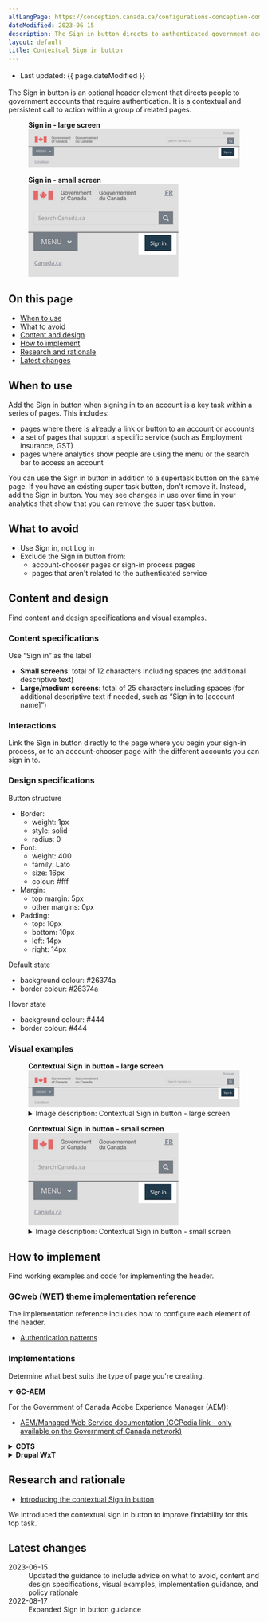 ```yaml
---
altLangPage: https://conception.canada.ca/configurations-conception-communes/connexion-contextuel.html
dateModified: 2023-06-15
description: The Sign in button directs to authenticated government accounts. It's a persistent call to action in a group of related pages.
layout: default
title: Contextual Sign in button
---
```

<div class="row">
	<div class="col-md-12 pull-left">
		<ul class="list-inline small mrgn-bttm-sm" style="line-height:1.65em" id="list-inline-desktop-only">
			<li class="mrgn-rght-lg">Last updated: {{ page.dateModified }}</li>
		</ul>
	</div>
</div>
<p>The Sign in button is an optional header element that directs people to government accounts that require authentication. It is a contextual and persistent call to action within a group of related pages.</p>
<div class="pattern-demo">
  <figure class="mrgn-bttm-lg">
    <figcaption><b>Sign in - large screen</b></figcaption>
    <img src="../../images/01-sign-in-desktop-en.png" class="img-responsive brdr" alt="Sign in header for large screens">
  </figure>
  <figure class="mrgn-bttm-lg">
    <figcaption><b>Sign in - small screen</b></figcaption>
    <img src="../../images/01-sign-in-mobile-en.png" class="img-responsive brdr" alt="Sign in header for small screens">
  </figure>
</div>
<section>
	<h2>On this page</h2>
	<ul>
		<li><a href="#when">When to use</a></li>
		<li><a href="#avoid">What to avoid</a></li>
		<li><a href="#content">Content and design</a></li>
		<li><a href="#how">How to implement</a></li>
		<li><a href="#research">Research and rationale</a></li>
		<li><a href="#latest">Latest changes</a></li>
	</ul>
</section>
<section>
	<h2 id="when">When to use</h2>
	<p>Add the Sign in button when signing in to an account is a key task within a series of pages. This includes:</p>
	<ul>
		<li>pages where there is already a link or button to an account or accounts</li>
		<li>a set of pages that support a specific service (such as Employment insurance, GST)</li>
		<li>pages where analytics show people are using the menu or the search bar to access an account</li>
	</ul>
	<p>You can use the Sign in button in addition to a supertask button on the same page. If you have an existing super task button, don't remove it. Instead, add the Sign in button. You may see changes in use over time in your analytics that show that you can remove the super task button.</p>
</section>
<section>
	<h2 id="avoid">What to avoid</h2>
	<ul>
		<li>Use Sign in, not Log in</li>
		<li>Exclude the Sign in button from:
			<ul>
				<li>account-chooser pages or sign-in process pages</li>
				<li>pages that aren't related to the authenticated service</li>
			</ul>
		</li>
	</ul>
</section>
<section>
	<h2 id="content">Content and design</h2>
	<p>Find content and design specifications and visual examples.</p>
	<h3>Content specifications</h3>
	<p>Use “Sign in” as the label</p>
  <ul>
    <li><b>Small screens</b>: total of 12 characters including spaces (no additional descriptive text)</li>
    <li><b>Large/medium screens</b>: total of 25 characters including spaces (for additional descriptive text if needed, such as “Sign in to [account name]”)</li>
  </ul>
</section>
<section>
	<h3>Interactions</h3>
	<p>Link the Sign in button directly to the page where you begin your sign-in process, or to an account-chooser page with the different accounts you can sign in to.</p>
	<h3>Design specifications</h3>
	<p>Button structure</p>
	<ul>
		<li>Border:
			<ul>
				<li>weight: 1px</li>
				<li>style: solid</li>
				<li>radius: 0</li>
			</ul>
		</li>
		<li>Font:
			<ul>
				<li>weight: 400</li>
				<li>family: Lato</li>
				<li>size: 16px</li>
				<li>colour: #fff</li>
			</ul>
		</li>
		<li>Margin:
			<ul>
				<li>top margin: 5px</li>
				<li>other margins: 0px</li>
			</ul>
		</li>
		<li>Padding:
			<ul>
				<li>top: 10px</li>
				<li>bottom: 10px</li>
				<li>left: 14px</li>
				<li>right: 14px</li>
			</ul>
		</li>
	</ul>
	<p>Default state</p>
	<ul>
		<li>background colour: #26374a</li>
		<li>border colour: #26374a</li>
	</ul>
	<p>Hover state</p>
	<ul>
		<li>background colour: #444</li>
		<li>border colour: #444</li>
	</ul>
	<h3> Visual examples</h3>
	<div class="pattern-demo mrgn-tp-lg">
		<figure>
			<figcaption><b>Contextual Sign in button - large screen</b></figcaption>
			<img src="../../images/01-sign-in-desktop-en.png" class="img-responsive brdr" alt="Sign in header for large screens">
			<details class="mrgn-tp-md">
				<summary class="wb-toggle small" data-toggle="{&quot;print&quot;:&quot;on&quot;}">Image description: Contextual Sign in button - large screen</summary>
				<p class="mrgn-tp-lg">Standard header of an English Canada.ca page with the Sign in button highlighted</p>
			</details>
		</figure>
	</div>
	<div class="pattern-demo mrgn-tp-lg">
		<figure>
			<figcaption><b>Contextual Sign in button - small screen</b></figcaption>
			<img src="../../images/01-sign-in-mobile-en.png" class="img-responsive brdr" alt="Sign in header for small screens">
			<details class="mrgn-tp-md">
				<summary class="wb-toggle small" data-toggle="{&quot;print&quot;:&quot;on&quot;}">Image description: Contextual Sign in button - small screen</summary>
				<p class="mrgn-tp-lg">Standard header of an English Canada.ca page with the Sign in button highlighted</p>
			</details>
		</figure>
	</div>
</section>
<section>
	<h2 id="how">How to implement</h2>
	<p>Find working examples and code for implementing the header.</p>
	<h3>GCweb (WET) theme implementation reference</h3>
	<p>The implementation reference includes how to configure each element of the header.</p>
	<ul>
		<li><a href="https://wet-boew.github.io/GCWeb/sites/authentication/authentication-en.html">Authentication patterns</a></li>
	</ul>
	<h3>Implementations</h3>
	<p>Determine what best suits the type of page you're creating.</p>
	<div class="row">
		<div class="col-md-8">
			<div class="wb-tabs mrgn-tp-lg">
				<div class="tabpanels">
				<details id="004" open="open">
					<summary><strong>GC-AEM</strong></summary>
					<p class="mrgn-tp-lg">For the Government of Canada Adobe Experience Manager (AEM):</p>
					<ul>
						<li><a href="https://www.gcpedia.gc.ca/wiki/AEM_GC-specific_Documentation_6.5">AEM/Managed Web Service documentation (GCPedia link - only available on the Government of Canada network)</a></li>
					</ul>
				</details>
				<details id="005">
					<summary><strong>CDTS</strong></summary>
					<p class="mrgn-tp-lg">For the Centrally Deployed Templates Solution (CDTS):</p>
					<ul>
						<li><a href="https://cenw-wscoe.github.io/sgdc-cdts/docs/index-en.html">CDTS documentation</a></li>
					</ul>
				</details>
				<details id="006">
					<summary><strong>Drupal WxT</strong></summary>
					<p class="mrgn-tp-lg">For Drupal WxT:</p>
					<ul>
						<li><a href="https://drupalwxt.github.io/en/">Drupal WxT documentation</a></li>
					</ul>
				</details>
				</div>
			</div>
		</div>
	</div>
</section>
<section>
	<h2 id="research">Research and rationale</h2>
	<ul>
		<li><a href="https://blog.canada.ca/2022/09/23/introducing-contextual-sign-in-button">Introducing the contextual Sign in button</a></li>
	</ul>
	<p>We introduced the contextual sign in button to improve findability for this top task.</p>
</section>
<section>
	<h2 id="latest">Latest changes</h2>
	<dl class="dl-horizontal">
		<dt>
			<time>2023-06-15</time>
		</dt>
		<dd>Updated the guidance to include advice on what to avoid, content and design specifications, visual examples, implementation guidance, and policy rationale</dd>
		<dt>
			<time>2022-08-17</time>
		</dt>
		<dd>Expanded Sign in button guidance</dd>
	</dl>
</section>
